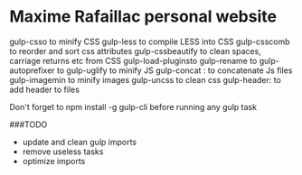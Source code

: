 # Maxime Rafaillac personal website

gulp-csso to minify CSS
gulp-less to compile LESS into CSS
gulp-csscomb to reorder and sort css attributes
gulp-cssbeautify to clean spaces, carriage returns etc from CSS
gulp-load-pluginsto
gulp-rename to 
gulp-autoprefixer to 
gulp-uglify to minify JS
gulp-concat : to concatenate Js files
gulp-imagemin to minify images
gulp-uncss to clean css
gulp-header: to add header to files

Don't forget to npm install -g gulp-cli before running any gulp task

###TODO
* update and clean gulp imports
* remove useless tasks
* optimize imports